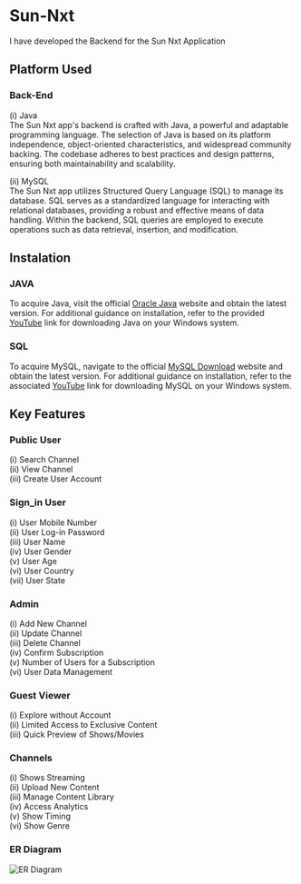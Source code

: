 # Sun-Nxt
I have developed the Backend for the Sun Nxt Application

## Platform Used
### Back-End
  (i) Java <br>
  The Sun Nxt app's backend is crafted with Java, a powerful and adaptable programming language. The selection of Java is based on its platform independence, object-oriented characteristics, and widespread community backing. The codebase adheres to best practices and design patterns, ensuring both maintainability and scalability.
  
  (ii) MySQL <br>
  The Sun Nxt app utilizes Structured Query Language (SQL) to manage its database. SQL serves as a standardized language for interacting with relational databases, providing a robust and effective means of data handling. Within the backend, SQL queries are employed to execute operations such as data retrieval, insertion, and modification.
  
## Instalation
### JAVA
To acquire Java, visit the official [Oracle Java](https://www.java.com/download/ie_manual.jsp) website and obtain the latest version. For additional guidance on installation, refer to the provided [YouTube](https://youtu.be/-hxCPXjYWJU?si=ut-uQGmtY7dlR_oN) link for downloading Java on your Windows system.

### SQL
To acquire MySQL, navigate to the official [MySQL Download](https://www.mysql.com/downloads/) website and obtain the latest version. For additional guidance on installation, refer to the associated [YouTube](https://youtu.be/9cI9UgK3qZA?si=ezUWHZ756G8TSwqa) link for downloading MySQL on your Windows system.


## Key Features
### Public User
(i) Search Channel <br>
(ii) View Channel <br>
(iii) Create User Account <br>

### Sign_in User
(i) User Mobile Number <br>
(ii) User Log-in Password <br>
(iii) User Name <br>
(iv) User Gender <br>
(v) User Age <br>
(vi) User Country <br>
(vii) User State <br>

### Admin
(i) Add New Channel <br>
(ii) Update Channel <br>
(iii) Delete Channel <br>
(iv) Confirm Subscription <br>
(v) Number of Users for a Subscription <br>
(vi) User Data Management <br>

### Guest Viewer
(i) Explore without Account <br>
(ii) Limited Access to Exclusive Content <br>
(iii) Quick Preview of Shows/Movies <br>

### Channels
(i) Shows Streaming <br>
(ii) Upload New Content <br>
(iii) Manage Content Library <br>
(iv) Access Analytics <br>
(v) Show Timing <br>
(vi) Show Genre <br>

### ER Diagram
![ER Diagram](https://github.com/Iniyan2003/Sun-Next/assets/106759610/a62eebdc-3930-4af9-9ec7-998ada9ab988)
